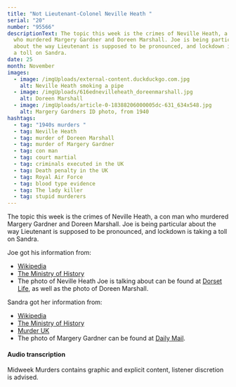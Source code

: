 ```yaml
---
title: "Not Lieutenant-Colonel Neville Heath "
serial: "20"
number: "95566"
descriptionText: The topic this week is the crimes of Neville Heath, a con man
  who murdered Margery Gardner and Doreen Marshall. Joe is being particular
  about the way Lieutenant is supposed to be pronounced, and lockdown is taking
  a toll on Sandra.
date: 25
month: November
images:
  - image: /imgUploads/external-content.duckduckgo.com.jpg
    alt: Neville Heath smoking a pipe
  - image: /imgUploads/616ednevilleheath_doreenmarshall.jpg
    alt: Doreen Marshall
  - image: /imgUploads/article-0-18388206000005dc-631_634x548.jpg
    alt: Margery Gardners ID photo, from 1940
hashtags:
  - tag: "1940s murders "
  - tag: Neville Heath
  - tag: murder of Doreen Marshall
  - tag: murder of Margery Gardner
  - tag: con man
  - tag: court martial
  - tag: criminals executed in the UK
  - tag: Death penalty in the UK
  - tag: Royal Air Force
  - tag: blood type evidence
  - tag: The lady killer
  - tag: stupid murderers
---
```

<!--StartFragment-->

The topic this week is the crimes of Neville Heath, a con man who murdered Margery Gardner and Doreen Marshall. Joe is being particular about the way Lieutenant is supposed to be pronounced, and lockdown is taking a toll on Sandra.

<!--EndFragment-->

Joe got his information from:

* [Wikipedia](https://en.wikipedia.org/wiki/Neville_Heath)
* [The Ministry of History](https://www.theministryofhistory.co.uk/historical-biographies/nevilleheath)
* The photo of Neville Heath Joe is talking about can be found at [Dorset Life](https://www.dorsetlife.co.uk/2016/06/filming-the-heart-of-a-murderer/), as well as the photo of Doreen Marshall.

Sandra got her information from:

* [Wikipedia](https://en.wikipedia.org/wiki/Neville_Heath)
* [The Ministry of History](https://www.theministryofhistory.co.uk/historical-biographies/nevilleheath)
* [Murder UK](http://www.murderuk.com/serial_neville_heath.html) 
* The photo of Margery Gardner can be found at [Daily Mail](https://www.dailymail.co.uk/home/books/article-2283393/CRAIG-BROWNS-BOOK-OF-THE-WEEK-Dapper-Deadly-Review-Handsome-Brute-Sean-OConnor.html). 



#### Audio transcription



Midweek Murders contains graphic and explicit content, listener discretion is advised.